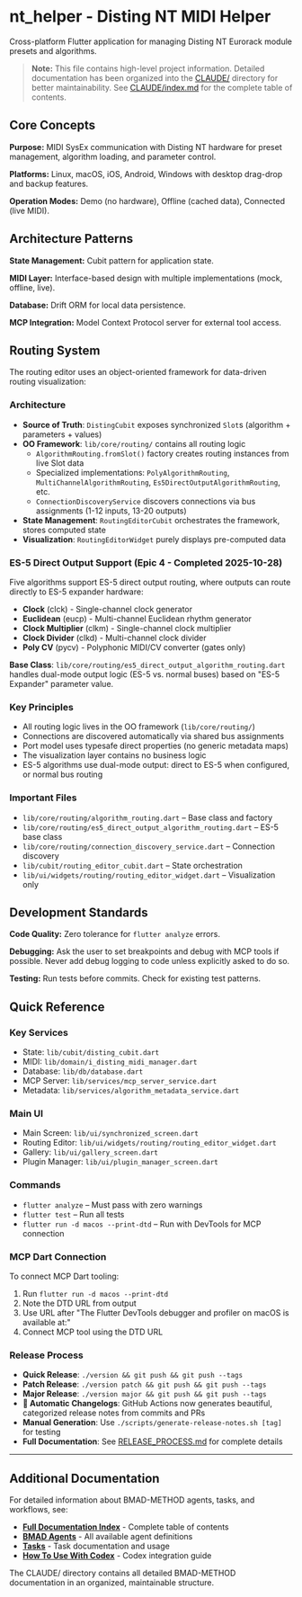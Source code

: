 # nt_helper - Disting NT MIDI Helper

Cross-platform Flutter application for managing Disting NT Eurorack module presets and algorithms.

> **Note:** This file contains high-level project information. Detailed documentation has been organized into the [CLAUDE/](./CLAUDE/) directory for better maintainability. See [CLAUDE/index.md](./CLAUDE/index.md) for the complete table of contents.

## Core Concepts

**Purpose:** MIDI SysEx communication with Disting NT hardware for preset management, algorithm loading, and parameter control.

**Platforms:** Linux, macOS, iOS, Android, Windows with desktop drag-drop and backup features.

**Operation Modes:** Demo (no hardware), Offline (cached data), Connected (live MIDI).

## Architecture Patterns

**State Management:** Cubit pattern for application state.

**MIDI Layer:** Interface-based design with multiple implementations (mock, offline, live).

**Database:** Drift ORM for local data persistence.

**MCP Integration:** Model Context Protocol server for external tool access.

## Routing System

The routing editor uses an object-oriented framework for data-driven routing visualization:

### Architecture
- **Source of Truth**: `DistingCubit` exposes synchronized `Slot`s (algorithm + parameters + values)
- **OO Framework**: `lib/core/routing/` contains all routing logic
  - `AlgorithmRouting.fromSlot()` factory creates routing instances from live Slot data
  - Specialized implementations: `PolyAlgorithmRouting`, `MultiChannelAlgorithmRouting`, `Es5DirectOutputAlgorithmRouting`, etc.
  - `ConnectionDiscoveryService` discovers connections via bus assignments (1-12 inputs, 13-20 outputs)
- **State Management**: `RoutingEditorCubit` orchestrates the framework, stores computed state
- **Visualization**: `RoutingEditorWidget` purely displays pre-computed data

### ES-5 Direct Output Support (Epic 4 - Completed 2025-10-28)
Five algorithms support ES-5 direct output routing, where outputs can route directly to ES-5 expander hardware:
- **Clock** (clck) - Single-channel clock generator
- **Euclidean** (eucp) - Multi-channel Euclidean rhythm generator
- **Clock Multiplier** (clkm) - Single-channel clock multiplier
- **Clock Divider** (clkd) - Multi-channel clock divider
- **Poly CV** (pycv) - Polyphonic MIDI/CV converter (gates only)

**Base Class**: `lib/core/routing/es5_direct_output_algorithm_routing.dart` handles dual-mode output logic (ES-5 vs. normal buses) based on "ES-5 Expander" parameter value.

### Key Principles
- All routing logic lives in the OO framework (`lib/core/routing/`)
- Connections are discovered automatically via shared bus assignments
- Port model uses typesafe direct properties (no generic metadata maps)
- The visualization layer contains no business logic
- ES-5 algorithms use dual-mode output: direct to ES-5 when configured, or normal bus routing

### Important Files
- `lib/core/routing/algorithm_routing.dart` – Base class and factory
- `lib/core/routing/es5_direct_output_algorithm_routing.dart` – ES-5 base class
- `lib/core/routing/connection_discovery_service.dart` – Connection discovery
- `lib/cubit/routing_editor_cubit.dart` – State orchestration
- `lib/ui/widgets/routing/routing_editor_widget.dart` – Visualization only

## Development Standards

**Code Quality:** Zero tolerance for `flutter analyze` errors.

**Debugging:** Ask the user to set breakpoints and debug with MCP tools if possible. Never add debug logging to code unless explicitly asked to do so.

**Testing:** Run tests before commits. Check for existing test patterns.

## Quick Reference

### Key Services
- State: `lib/cubit/disting_cubit.dart`
- MIDI: `lib/domain/i_disting_midi_manager.dart`
- Database: `lib/db/database.dart`
- MCP Server: `lib/services/mcp_server_service.dart`
- Metadata: `lib/services/algorithm_metadata_service.dart`

### Main UI
- Main Screen: `lib/ui/synchronized_screen.dart`
- Routing Editor: `lib/ui/widgets/routing/routing_editor_widget.dart`
- Gallery: `lib/ui/gallery_screen.dart`
- Plugin Manager: `lib/ui/plugin_manager_screen.dart`

### Commands
- `flutter analyze` – Must pass with zero warnings
- `flutter test` – Run all tests
- `flutter run -d macos --print-dtd` – Run with DevTools for MCP connection

### MCP Dart Connection
To connect MCP Dart tooling:
1. Run `flutter run -d macos --print-dtd`
2. Note the DTD URL from output
3. Use URL after "The Flutter DevTools debugger and profiler on macOS is available at:"
4. Connect MCP tool using the DTD URL

### Release Process
- **Quick Release**: `./version && git push && git push --tags` 
- **Patch Release**: `./version patch && git push && git push --tags`
- **Major Release**: `./version major && git push && git push --tags`
- **📝 Automatic Changelogs**: GitHub Actions now generates beautiful, categorized release notes from commits and PRs
- **Manual Generation**: Use `./scripts/generate-release-notes.sh [tag]` for testing
- **Full Documentation**: See [RELEASE_PROCESS.md](./RELEASE_PROCESS.md) for complete details

---

## Additional Documentation

For detailed information about BMAD-METHOD agents, tasks, and workflows, see:

- **[Full Documentation Index](./CLAUDE/index.md)** - Complete table of contents
- **[BMAD Agents](./CLAUDE/agents.md)** - All available agent definitions
- **[Tasks](./CLAUDE/tasks.md)** - Task documentation and usage
- **[How To Use With Codex](./CLAUDE/how-to-use-with-codex.md)** - Codex integration guide

The CLAUDE/ directory contains all detailed BMAD-METHOD documentation in an organized, maintainable structure.
